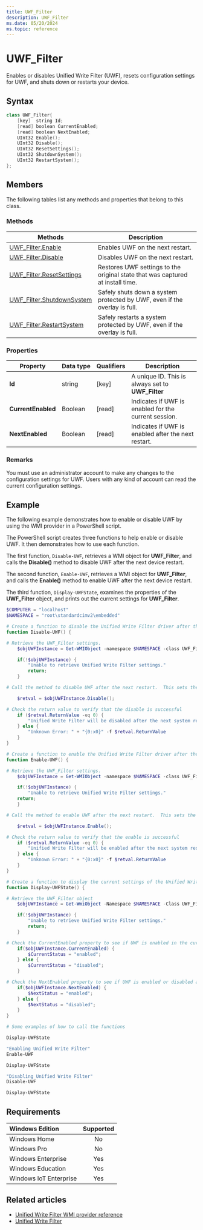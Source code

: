 ```yaml
---
title: UWF_Filter
description: UWF_Filter
ms.date: 05/20/2024
ms.topic: reference
---
```


# UWF_Filter

Enables or disables Unified Write Filter (UWF), resets configuration settings for UWF, and shuts down or restarts your device.

## Syntax

```powershell
class UWF_Filter{
    [key]  string Id;
    [read] boolean CurrentEnabled;
    [read] boolean NextEnabled;
    UInt32 Enable();
    UInt32 Disable();
    UInt32 ResetSettings();
    UInt32 ShutdownSystem();
    UInt32 RestartSystem();
};
```

## Members

The following tables list any methods and properties that belong to this class.

### Methods

| Methods  | Description |
|----------|-------------|
| [UWF_Filter.Enable](uwf-filterenable.md) | Enables UWF on the next restart. |
| [UWF_Filter.Disable](uwf-filterdisable.md) | Disables UWF on the next restart. |
| [UWF_Filter.ResetSettings](uwf-filterresetsettings.md) | Restores UWF settings to the original state that was captured at install time. |
| [UWF_Filter.ShutdownSystem](uwf-filtershutdownsystem.md) |Safely shuts down a system protected by UWF, even if the overlay is full. |
| [UWF_Filter.RestartSystem](uwf-filterrestartsystem.md) | Safely restarts a system protected by UWF, even if the overlay is full. |

### Properties

| Property | Data&nbsp;type | Qualifiers | Description |
|----------|----------------|------------|-------------|
| **Id**   | string         | [key]      | A unique ID. This is always set to **UWF_Filter** |
| **CurrentEnabled** | Boolean | [read] | Indicates if UWF is enabled for the current session. |
| **NextEnabled** | Boolean | [read] | Indicates if UWF is enabled after the next restart. |

### Remarks

You must use an administrator account to make any changes to the configuration settings for UWF. Users with any kind of account can read the current configuration settings.

## Example

The following example demonstrates how to enable or disable UWF by using the WMI provider in a PowerShell script.

The PowerShell script creates three functions to help enable or disable UWF. It then demonstrates how to use each function.

The first function, `Disable-UWF`, retrieves a WMI object for **UWF_Filter**, and calls the **Disable()** method to disable UWF after the next device restart.

The second function, `Enable-UWF`, retrieves a WMI object for **UWF_Filter**, and calls the **Enable()** method to enable UWF after the next device restart.

The third function, `Display-UWFState`, examines the properties of the **UWF_Filter** object, and prints out the current settings for **UWF_Filter**.

```powershell
$COMPUTER = "localhost"
$NAMESPACE = "root\standardcimv2\embedded"

# Create a function to disable the Unified Write Filter driver after the next restart.
function Disable-UWF() {

# Retrieve the UWF_Filter settings.
    $objUWFInstance = Get-WMIObject -namespace $NAMESPACE -class UWF_Filter;

    if(!$objUWFInstance) {
        "Unable to retrieve Unified Write Filter settings."
        return;
    }

# Call the method to disable UWF after the next restart.  This sets the NextEnabled property to false.

    $retval = $objUWFInstance.Disable();

# Check the return value to verify that the disable is successful
    if ($retval.ReturnValue -eq 0) {
        "Unified Write Filter will be disabled after the next system restart."
    } else {
        "Unknown Error: " + "{0:x0}" -f $retval.ReturnValue
    }
}

# Create a function to enable the Unified Write Filter driver after the next restart.
function Enable-UWF() {

# Retrieve the UWF_Filter settings.
    $objUWFInstance = Get-WMIObject -namespace $NAMESPACE -class UWF_Filter;

    if(!$objUWFInstance) {
        "Unable to retrieve Unified Write Filter settings."
    return;
    }

# Call the method to enable UWF after the next restart.  This sets the NextEnabled property to false.

    $retval = $objUWFInstance.Enable();

# Check the return value to verify that the enable is successful
    if ($retval.ReturnValue -eq 0) {
        "Unified Write Filter will be enabled after the next system restart."
    } else {
        "Unknown Error: " + "{0:x0}" -f $retval.ReturnValue
    }
}

# Create a function to display the current settings of the Unified Write Filter driver.
function Display-UWFState() {

# Retrieve the UWF_Filter object
    $objUWFInstance = Get-WmiObject -Namespace $NAMESPACE -Class UWF_Filter;

    if(!$objUWFInstance) {
        "Unable to retrieve Unified Write Filter settings."
        return;
    }

# Check the CurrentEnabled property to see if UWF is enabled in the current session.
    if($objUWFInstance.CurrentEnabled) {
        $CurrentStatus = "enabled";
    } else {
        $CurrentStatus = "disabled";
    }

# Check the NextEnabled property to see if UWF is enabled or disabled after the next system restart.
    if($objUWFInstance.NextEnabled) {
        $NextStatus = "enabled";
    } else {
        $NextStatus = "disabled";
    }
}

# Some examples of how to call the functions

Display-UWFState

"Enabling Unified Write Filter"
Enable-UWF

Display-UWFState

"Disabling Unified Write Filter"
Disable-UWF

Display-UWFState
```

## Requirements

| Windows Edition        | Supported |
|:-----------------------|:---------:|
| Windows Home           | No        |
| Windows Pro            | No        |
| Windows Enterprise     | Yes       |
| Windows Education      | Yes       |
| Windows IoT Enterprise | Yes       |

## Related articles

- [Unified Write Filter WMI provider reference](uwf-wmi-provider-reference.md)
- [Unified Write Filter]( index.md)
